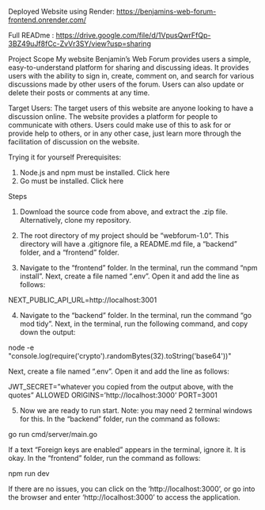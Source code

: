 Deployed Website using Render: https://benjamins-web-forum-frontend.onrender.com/

Full READme : https://drive.google.com/file/d/1VpusQwrFfQp-3BZ49uJf8fCc-ZvVr3SY/view?usp=sharing

Project Scope
My website Benjamin’s Web Forum provides users a simple, easy-to-understand platform for sharing and discussing ideas. It provides users with the ability to sign in, create, comment on, and search for various discussions made by other users of the forum. Users can also update or delete their posts or comments at any time.


Target Users:
The target users of this website are anyone looking to have a discussion online. The website provides a platform for people to communicate with others. Users could make use of this to ask for or provide help to others, or in any other case, just learn more through the facilitation of discussion on the website.


Trying it for yourself
Prerequisites:
1.	Node.js and npm must be installed. Click here
2.	Go must be installed. Click here

Steps
1.	Download the source code from above, and extract the .zip file. Alternatively, clone my repository.

2.	The root directory of my project should be “webforum-1.0”. This directory will have a .gitignore file, a README.md file, a “backend” folder, and a “frontend” folder.

3.	Navigate to the “frontend” folder. In the terminal, run the command “npm install”. Next, create a file named “.env”. Open it and add the line as follows:

NEXT_PUBLIC_API_URL=http://localhost:3001

4.	Navigate to the “backend” folder. In the terminal, run the command “go mod tidy”. Next, in the terminal, run the following command, and copy down the output:

node -e "console.log(require('crypto').randomBytes(32).toString('base64'))"

Next, create a file named “.env”. Open it and add the line as follows:

JWT_SECRET=”whatever you copied from the output above, with the quotes”
ALLOWED ORIGINS=’http://localhost:3000’
PORT=3001


5.	Now we are ready to run start. Note: you may need 2 terminal windows for this. In the “backend” folder, run the command as follows:

go run cmd/server/main.go

If a text “Foreign keys are enabled” appears in the terminal, ignore it. It is okay.
In the “frontend” folder, run the command as follows:

npm run dev

If there are no issues, you can click on the ‘http://localhost:3000’, or go into the browser and enter ‘http://localhost:3000’ to access the application.
